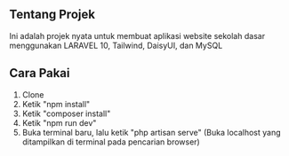 ## Tentang Projek
Ini adalah projek nyata untuk membuat aplikasi website sekolah dasar menggunakan LARAVEL 10, Tailwind, DaisyUI, dan MySQL

## Cara Pakai
1. Clone
2. Ketik "npm install"
3. Ketik "composer install"
4. Ketik "npm run dev"
5. Buka terminal baru, lalu ketik "php artisan serve" (Buka localhost yang ditampilkan di terminal pada pencarian browser)
